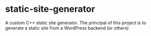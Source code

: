 # static-site-generator
A custom C++ static site generator. The principal of this project is to generate a static site from a WordPress backend (or others)
